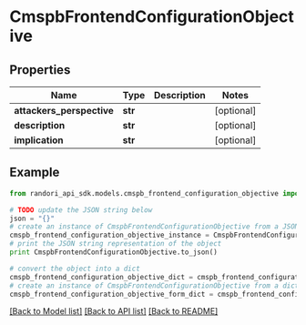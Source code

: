 # CmspbFrontendConfigurationObjective


## Properties

Name | Type | Description | Notes
------------ | ------------- | ------------- | -------------
**attackers_perspective** | **str** |  | [optional] 
**description** | **str** |  | [optional] 
**implication** | **str** |  | [optional] 

## Example

```python
from randori_api_sdk.models.cmspb_frontend_configuration_objective import CmspbFrontendConfigurationObjective

# TODO update the JSON string below
json = "{}"
# create an instance of CmspbFrontendConfigurationObjective from a JSON string
cmspb_frontend_configuration_objective_instance = CmspbFrontendConfigurationObjective.from_json(json)
# print the JSON string representation of the object
print CmspbFrontendConfigurationObjective.to_json()

# convert the object into a dict
cmspb_frontend_configuration_objective_dict = cmspb_frontend_configuration_objective_instance.to_dict()
# create an instance of CmspbFrontendConfigurationObjective from a dict
cmspb_frontend_configuration_objective_form_dict = cmspb_frontend_configuration_objective.from_dict(cmspb_frontend_configuration_objective_dict)
```
[[Back to Model list]](../README.md#documentation-for-models) [[Back to API list]](../README.md#documentation-for-api-endpoints) [[Back to README]](../README.md)


